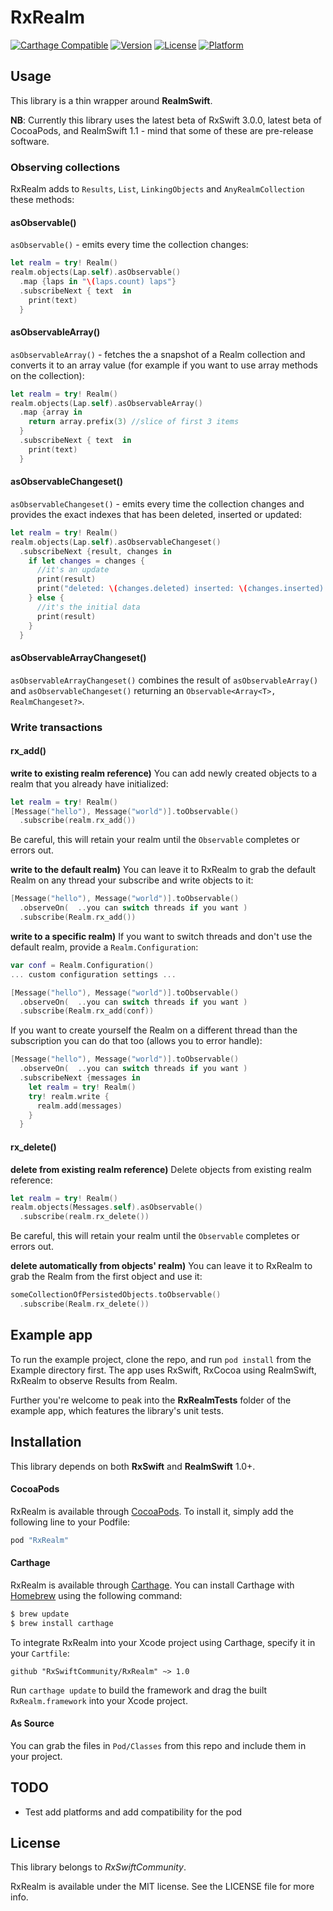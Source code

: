 # RxRealm

[![Carthage Compatible](https://img.shields.io/badge/Carthage-compatible-4BC51D.svg?style=flat)](https://github.com/Carthage/Carthage)
[![Version](https://img.shields.io/cocoapods/v/RxRealm.svg?style=flat)](http://cocoapods.org/pods/RxRealm)
[![License](https://img.shields.io/cocoapods/l/RxRealm.svg?style=flat)](http://cocoapods.org/pods/RxRealm)
[![Platform](https://img.shields.io/cocoapods/p/RxRealm.svg?style=flat)](http://cocoapods.org/pods/RxRealm)

## Usage

This library is a thin wrapper around __RealmSwift__.

**NB**: Currently this library uses the latest beta of RxSwift 3.0.0, latest beta of CocoaPods, and RealmSwift 1.1 - mind that some of these are pre-release software.

### Observing collections

RxRealm adds to `Results`, `List`, `LinkingObjects` and `AnyRealmCollection` these methods:

#### asObservable()
`asObservable()` - emits every time the collection changes:

```swift
let realm = try! Realm()
realm.objects(Lap.self).asObservable()
  .map {laps in "\(laps.count) laps"}
  .subscribeNext { text  in
    print(text)
  }
```

#### asObservableArray()
`asObservableArray()` - fetches the a snapshot of a Realm collection and converts it to an array value (for example if you want to use array methods on the collection):

```swift
let realm = try! Realm()
realm.objects(Lap.self).asObservableArray()
  .map {array in
    return array.prefix(3) //slice of first 3 items
  }
  .subscribeNext { text  in
    print(text)
  }
```

#### asObservableChangeset()
`asObservableChangeset()` - emits every time the collection changes and provides the exact indexes that has been deleted, inserted or updated:

```swift
let realm = try! Realm()
realm.objects(Lap.self).asObservableChangeset()
  .subscribeNext {result, changes in
    if let changes = changes {
	  //it's an update
	  print(result)
	  print("deleted: \(changes.deleted) inserted: \(changes.inserted) updated: \(changes.updated)")
	} else {
	  //it's the initial data
	  print(result)
	}
  }
```

#### asObservableArrayChangeset()

`asObservableArrayChangeset()` combines the result of `asObservableArray()` and `asObservableChangeset()` returning an `Observable<Array<T>, RealmChangeset?>`.

### Write transactions

#### rx_add()

__write to existing realm reference)__ You can add newly created objects to a realm that you already have initialized:

```swift
let realm = try! Realm()
[Message("hello"), Message("world")].toObservable()
  .subscribe(realm.rx_add())
```

Be careful, this will retain your realm until the `Observable` completes or errors out.

__write to the default realm)__ You can leave it to RxRealm to grab the default Realm on any thread your subscribe and write objects to it:

```swift
[Message("hello"), Message("world")].toObservable()
  .observeOn(  ..you can switch threads if you want )
  .subscribe(Realm.rx_add())
```

__write to a specific realm)__ If you want to switch threads and don't use the default realm, provide a `Realm.Configuration`:

```swift
var conf = Realm.Configuration()
... custom configuration settings ...

[Message("hello"), Message("world")].toObservable()
  .observeOn(  ..you can switch threads if you want )
  .subscribe(Realm.rx_add(conf))
```

If you want to create yourself the Realm on a different thread than the subscription you can do that too (allows you to error handle):

```swift
[Message("hello"), Message("world")].toObservable()
  .observeOn(  ..you can switch threads if you want )
  .subscribeNext {messages in
    let realm = try! Realm()
    try! realm.write {
      realm.add(messages)
    }
  }
```

#### rx_delete()

__delete from existing realm reference)__ Delete objects from existing realm reference:

```swift
let realm = try! Realm()
realm.objects(Messages.self).asObservable()
  .subscribe(realm.rx_delete())
```

Be careful, this will retain your realm until the `Observable` completes or errors out.

__delete automatically from objects' realm)__ You can leave it to RxRealm to grab the Realm from the first object and use it:

```swift
someCollectionOfPersistedObjects.toObservable()
  .subscribe(Realm.rx_delete())
```


## Example app

To run the example project, clone the repo, and run `pod install` from the Example directory first. The app uses RxSwift, RxCocoa using RealmSwift, RxRealm to observe Results from Realm.

Further you're welcome to peak into the __RxRealmTests__ folder of the example app, which features the library's unit tests.

## Installation

This library depends on both __RxSwift__ and __RealmSwift__ 1.0+.

#### CocoaPods
RxRealm is available through [CocoaPods](http://cocoapods.org). To install it, simply add the following line to your Podfile:

```ruby
pod "RxRealm"
```

#### Carthage

RxRealm is available through [Carthage](https://github.com/Carthage/Carthage). You can install Carthage with [Homebrew](http://brew.sh/) using the following command:

```bash
$ brew update
$ brew install carthage
```

To integrate RxRealm into your Xcode project using Carthage, specify it in your `Cartfile`:

```ogdl
github "RxSwiftCommunity/RxRealm" ~> 1.0
```

Run `carthage update` to build the framework and drag the built `RxRealm.framework` into your Xcode project.

#### As Source

You can grab the files in `Pod/Classes` from this repo and include them in your project.

## TODO

* Test add platforms and add compatibility for the pod

## License

This library belongs to _RxSwiftCommunity_.

RxRealm is available under the MIT license. See the LICENSE file for more info.
